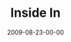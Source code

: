 ---
layout: message
category: message
series: "Inside Out"
title: "Inside In"
date: 2009-08-23-00-00
message_id: 578
sc-permalink-url: "http://soundcloud.com/crdschurch/inside-in"
audio: "http://s3.amazonaws.com/crossroads-media/messages/audio/InsideOut2.mp3"
audio-duration: "40:00"
notes-description: ""
notes: "http://s3.amazonaws.com/crossroads-media/documents/SN_08_22-23_09.pdf"
notes-title: "Inside In (Study Notes)"
program: "http://s3.amazonaws.com/crossroads-media/documents/0822_23Program.pdf"
description: "Brian Tome discusses the dynamics of growth and why Crossroads is setup to be an environment of growth."
video: "http://s3.amazonaws.com/crossroads-media/messages/video/InsideOut2.mp4"
video-duration: "40:00"
yt-embed-url: "//www.youtube.com/embed/cf5ncFBRtZg"
video-image: "http://s3.amazonaws.com/crossroads-media/images/InsideOut2-still.jpg"
tag: 
 - growth
 - vision
 - tome
 - crossroads
 - community-groups
 - community
 - bible
 - prayer
explicit: false
---